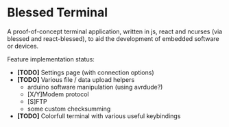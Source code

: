 Blessed Terminal
================

A proof-of-concept terminal application, written in js, react and ncurses (via blessed and react-blessed), to aid the development of embedded software or devices.

Feature implementation status:

- **[TODO]** Settings page (with connection options)
- **[TODO]** Various file / data upload helpers
    - arduino software manipulation (using avrdude?)
    - [X/Y]Modem protocol
    - [S]FTP
    - some custom checksumming
- **[TODO]** Colorfull terminal with various useful keybindings

